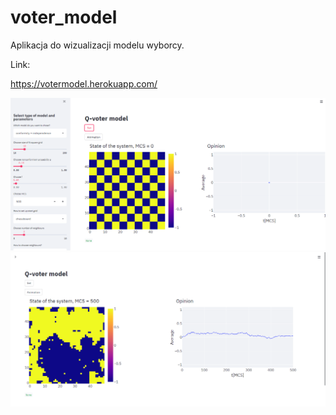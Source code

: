 # voter_model
Aplikacja do wizualizacji modelu wyborcy.

Link: 

https://votermodel.herokuapp.com/

![photo](img/example1.png)
![photo](img/example2.png)


